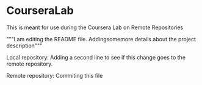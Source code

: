 # CourseraLab
This is meant for use during the Coursera Lab on Remote Repositories

"""I am editing the README file. Addingsomemore details about the project description"""

Local repository: Adding a second line to see if this change goes to the remote repository.

Remote repository: Commiting this file

